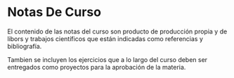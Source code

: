# Notas De Curso

El contenido de las notas del curso son producto de producción propia y de libors y trabajos científicos que están indicadas como referencias y bibliografía.

Tambien se incluyen los ejercicios que a lo largo del curso deben ser entregados como proyectos para la aprobación de la materia.
